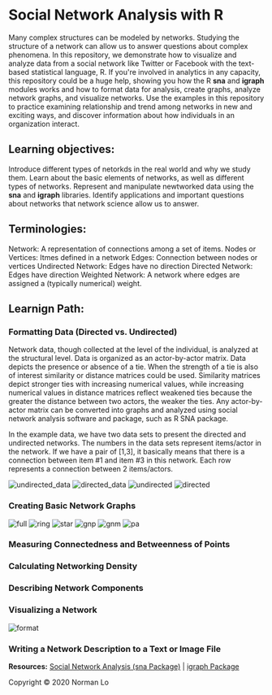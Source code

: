 # Social Network Analysis with R
Many complex structures can be modeled by networks. Studying the structure of a network can allow us to answer questions about complex phenomena. In this repository, we demonstrate how to visualize and analyze data from a social network like Twitter or Facebook with the text-based statistical language, R. If you're involved in analytics in any capacity, this repository could be a huge help, showing you how the R **sna** and **igraph** modules works and how to format data for analysis, create graphs, analyze network graphs, and visualize networks. Use the examples in this repository to practice examining relationship and trend among networks in new and exciting ways, and discover information about how individuals in an organization interact.

## Learning objectives:
Introduce different types of netorkds in the real world and why we study them. Learn about the basic elements of networks, as well as different types of networks. Represent and manipulate newtworked data using the **sna** and **igraph** libraries. Identify applications and important questions about networks that network science allow us to answer.

## Terminologies:
Network: A representation of connections among a set of items.
Nodes or Vertices: Itmes defined in a network
Edges: Connection between nodes or vertices
Undirected Network: Edges have no direction
Directed Network: Edges have direction
Weighted Network: A network where edges are assigned a (typically numerical) weight.

## Learnign Path:

### Formatting Data (Directed vs. Undirected)

Network data, though collected at the level of the individual, is analyzed at the structural level.  Data is organized as an actor-by-actor matrix.  Data depicts the presence or absence of a tie.  When the strength of a tie is also of interest similarity or distance matrices could be used.  Similarity matrices depict stronger ties with increasing numerical values, while increasing numerical values in distance matrices reflect weakened ties because the greater the distance between two actors, the weaker the ties. Any actor-by-actor matrix can be converted into graphs and analyzed using social network analysis software and package, such as R SNA package. 

In the example data, we have two data sets to present the directed and undirected networks. The numbers in the data sets represent items/actor in the network. If we have a pair of [1,3], it basically means that there is a connection between item #1 and item #3 in this network. Each row represents a connection between 2 items/actors. 

![undirected_data](/images/undirected_data.png)
![directed_data](/images/directed_data.png)
![undirected](/images/undirected.png)
![directed](/images/directed.png)


### Creating Basic Network Graphs

![full](/images/full.png)
![ring](/images/ring.png)
![star](/images/star.png)
![gnp](/images/gnp.png)
![gnm](/images/gnm.png)
![pa](/images/pa.png)

### Measuring Connectedness and Betweenness of Points

### Calculating Networking Density

### Describing Network Components

### Visualizing a Network

![format](/images/gnp_format.png)

### Writing a Network Description to a Text or Image File


**Resources:**  [Social Network Analysis (sna Package)](https://www.rdocumentation.org/packages/sna/versions/2.5)  |  [igraph Package](https://igraph.org/r/)

Copyright © 2020 Norman Lo
